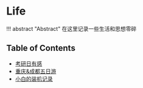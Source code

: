 # Life

!!! abstract "Abstract"
    在这里记录一些生活和思想零碎

## Table of Contents
- [考研日有感](./kaoyan/index.md)
- [重庆&成都五日游](./cdcq/index.md)
- [小白的装机记录](./zhuangji/index.md)

